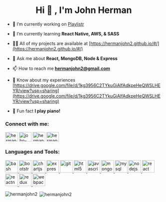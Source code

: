 <h1 align="center">Hi 👋 , I'm John Herman</h1>

- 🔭 I’m currently working on [Playlistr](https://playlistr-io.herokuapp.com/)

- 🌱 I’m currently learning **React Native, AWS, & SASS**

- 👨‍💻 All of my projects are available at [https://hermanjohn2.github.io/#/](https://hermanjohn2.github.io/#/)

- 💬 Ask me about **React, MongoDB, Node & Express**

- 📫 How to reach me **hermanjohn2@gmail.com**

- 📄 Know about my experiences [https://drive.google.com/file/d/1kg3956C2TYkuGiAlfAdkpeHeQWSLHEYR/view?usp=sharing](https://drive.google.com/file/d/1kg3956C2TYkuGiAlfAdkpeHeQWSLHEYR/view?usp=sharing)

- 🎹 Fun fact **I play piano!**

<p align="left">
<h3 align="left">Connect with me:</h3>
<a href="https://codepen.io/hermanjohn2" target="blank"><img align="center" src="https://cdn.jsdelivr.net/npm/simple-icons@3.0.1/icons/codepen.svg" alt="hermanjohn2" height="30" width="40" /></a>
<a href="https://linkedin.com/in/john-joseph-herman" target="blank"><img align="center" src="https://cdn.jsdelivr.net/npm/simple-icons@3.0.1/icons/linkedin.svg" alt="john-joseph-herman" height="30" width="40" /></a>
<a href="https://stackoverflow.com/users/12405890/herman" target="blank"><img align="center" src="https://cdn.jsdelivr.net/npm/simple-icons@3.0.1/icons/stackoverflow.svg" alt="hermanjohn2" height="30" width="40" /></a>
<a href="https://www.hackerrank.com/hermanjohn2" target="blank"><img align="center" src="https://cdn.jsdelivr.net/npm/simple-icons@3.0.1/icons/hackerrank.svg" alt="hermanjohn2" height="30" width="40" /></a>
</p>

<h3 align="left">Languages and Tools:</h3>
<p align="left"> <a href="https://www.gnu.org/software/bash/" target="_blank"> <img src="https://www.vectorlogo.zone/logos/gnu_bash/gnu_bash-icon.svg" alt="bash" width="40" height="40"/> </a> <a href="https://getbootstrap.com" target="_blank"> <img src="https://devicons.github.io/devicon/devicon.git/icons/bootstrap/bootstrap-plain.svg" alt="bootstrap" width="40" height="40"/> </a> <a href="https://www.chartjs.org" target="_blank"> <img src="https://www.chartjs.org/media/logo-title.svg" alt="chartjs" width="40" height="40"/> </a> <a href="https://expressjs.com" target="_blank"> <img src="https://devicons.github.io/devicon/devicon.git/icons/express/express-original-wordmark.svg" alt="express" width="40" height="40"/> </a> <a href="https://git-scm.com/" target="_blank"> <img src="https://www.vectorlogo.zone/logos/git-scm/git-scm-icon.svg" alt="git" width="40" height="40"/> </a> <a href="https://www.w3.org/html/" target="_blank"> <img src="https://devicons.github.io/devicon/devicon.git/icons/html5/html5-original-wordmark.svg" alt="html5" width="40" height="40"/> </a> <a href="https://developer.mozilla.org/en-US/docs/Web/JavaScript" target="_blank"> <img src="https://devicons.github.io/devicon/devicon.git/icons/javascript/javascript-original.svg" alt="javascript" width="40" height="40"/> </a> <a href="https://www.mongodb.com/" target="_blank"> <img src="https://devicons.github.io/devicon/devicon.git/icons/mongodb/mongodb-original-wordmark.svg" alt="mongodb" width="40" height="40"/> </a> <a href="https://www.mysql.com/" target="_blank"> <img src="https://devicons.github.io/devicon/devicon.git/icons/mysql/mysql-original-wordmark.svg" alt="mysql" width="40" height="40"/> </a> <a href="https://nodejs.org" target="_blank"> <img src="https://devicons.github.io/devicon/devicon.git/icons/nodejs/nodejs-original-wordmark.svg" alt="nodejs" width="40" height="40"/> </a> <a href="https://reactjs.org/" target="_blank"> <img src="https://devicons.github.io/devicon/devicon.git/icons/react/react-original-wordmark.svg" alt="react" width="40" height="40"/> </a> <a href="https://reactnative.dev/" target="_blank"> <img src="https://reactnative.dev/img/header_logo.svg" alt="reactnative" width="40" height="40"/> </a> <a href="https://redux.js.org" target="_blank"> <img src="https://devicons.github.io/devicon/devicon.git/icons/redux/redux-original.svg" alt="redux" width="40" height="40"/> </a> <a href="https://webpack.js.org" target="_blank"> <img src="https://devicons.github.io/devicon/devicon.git/icons/webpack/webpack-original.svg" alt="webpack" width="40" height="40"/> </a> </p>

<p><img align="left" src="https://github-readme-stats.vercel.app/api/top-langs/?username=hermanjohn2&layout=compact" alt="hermanjohn2" /></p>

<p>&nbsp;<img align="center" src="https://github-readme-stats.vercel.app/api?username=hermanjohn2&show_icons=true" alt="hermanjohn2" /></p>
